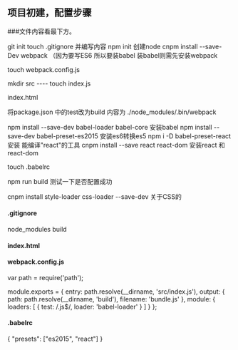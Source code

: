 ## 项目初建，配置步骤

###文件内容看最下方。



git init
touch .gitignore   并编写内容
npm init   创建node
cnpm install --save-Dev webpack      （因为要写ES6  所以要装babel  装babel则需先安装webpack

touch webpack.config.js

mkdir src   ----  touch  index.js

index.html

将package.json 中的test改为build    内容为    ./node_modules/.bin/webpack

npm install --save-dev babel-loader babel-core    安装babel
npm install --save-dev babel-preset-es2015        安装es6转换es5
npm i -D babel-preset-react                       安装 能编译"react"的工具
cnpm install --save react react-dom 		  安装react 和 react-dom


touch .babelrc


npm run build   测试一下是否配置成功




cnpm install style-loader css-loader --save-dev    关于CSS的



#### .gitignore
node_modules
build

#### index.html
<body>
    <script src="./build/bundle.js"></script>
</body>



#### webpack.config.js

var path = require('path');

module.exports = {
  entry: path.resolve(__dirname, 'src/index.js'),
  output: {
    path: path.resolve(__dirname, 'build'),
    filename: 'bundle.js'
  },
  module: {
    loaders: [
      {
        test: /\.js$/,
        loader: 'babel-loader'
      }
    ]
  }
};


####   .babelrc
{
  "presets": ["es2015", "react"]
}
